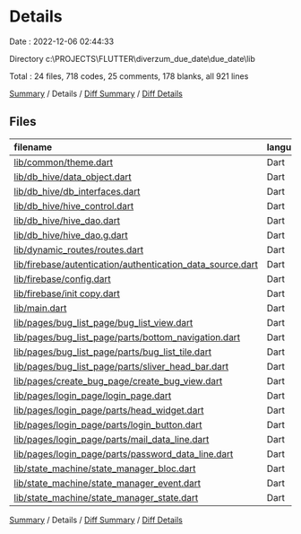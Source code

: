 # Details

Date : 2022-12-06 02:44:33

Directory c:\\PROJECTS\\FLUTTER\\diverzum_due_date\\due_date\\lib

Total : 24 files,  718 codes, 25 comments, 178 blanks, all 921 lines

[Summary](results.md) / Details / [Diff Summary](diff.md) / [Diff Details](diff-details.md)

## Files
| filename | language | code | comment | blank | total |
| :--- | :--- | ---: | ---: | ---: | ---: |
| [lib/common/theme.dart](/lib/common/theme.dart) | Dart | 12 | 0 | 2 | 14 |
| [lib/db_hive/data_object.dart](/lib/db_hive/data_object.dart) | Dart | 8 | 0 | 6 | 14 |
| [lib/db_hive/db_interfaces.dart](/lib/db_hive/db_interfaces.dart) | Dart | 7 | 0 | 4 | 11 |
| [lib/db_hive/hive_control.dart](/lib/db_hive/hive_control.dart) | Dart | 27 | 1 | 14 | 42 |
| [lib/db_hive/hive_dao.dart](/lib/db_hive/hive_dao.dart) | Dart | 14 | 0 | 9 | 23 |
| [lib/db_hive/hive_dao.g.dart](/lib/db_hive/hive_dao.g.dart) | Dart | 36 | 4 | 8 | 48 |
| [lib/dynamic_routes/routes.dart](/lib/dynamic_routes/routes.dart) | Dart | 51 | 0 | 11 | 62 |
| [lib/firebase/autentication/authentication_data_source.dart](/lib/firebase/autentication/authentication_data_source.dart) | Dart | 9 | 1 | 2 | 12 |
| [lib/firebase/config.dart](/lib/firebase/config.dart) | Dart | 12 | 0 | 2 | 14 |
| [lib/firebase/init copy.dart](/lib/firebase/init%20copy.dart) | Dart | 32 | 9 | 5 | 46 |
| [lib/main.dart](/lib/main.dart) | Dart | 55 | 3 | 18 | 76 |
| [lib/pages/bug_list_page/bug_list_view.dart](/lib/pages/bug_list_page/bug_list_view.dart) | Dart | 36 | 0 | 9 | 45 |
| [lib/pages/bug_list_page/parts/bottom_navigation.dart](/lib/pages/bug_list_page/parts/bottom_navigation.dart) | Dart | 47 | 0 | 4 | 51 |
| [lib/pages/bug_list_page/parts/bug_list_tile.dart](/lib/pages/bug_list_page/parts/bug_list_tile.dart) | Dart | 57 | 1 | 7 | 65 |
| [lib/pages/bug_list_page/parts/sliver_head_bar.dart](/lib/pages/bug_list_page/parts/sliver_head_bar.dart) | Dart | 33 | 1 | 7 | 41 |
| [lib/pages/create_bug_page/create_bug_view.dart](/lib/pages/create_bug_page/create_bug_view.dart) | Dart | 20 | 4 | 11 | 35 |
| [lib/pages/login_page/login_page.dart](/lib/pages/login_page/login_page.dart) | Dart | 36 | 0 | 5 | 41 |
| [lib/pages/login_page/parts/head_widget.dart](/lib/pages/login_page/parts/head_widget.dart) | Dart | 17 | 0 | 3 | 20 |
| [lib/pages/login_page/parts/login_button.dart](/lib/pages/login_page/parts/login_button.dart) | Dart | 41 | 0 | 8 | 49 |
| [lib/pages/login_page/parts/mail_data_line.dart](/lib/pages/login_page/parts/mail_data_line.dart) | Dart | 45 | 0 | 11 | 56 |
| [lib/pages/login_page/parts/password_data_line.dart](/lib/pages/login_page/parts/password_data_line.dart) | Dart | 38 | 1 | 7 | 46 |
| [lib/state_machine/state_manager_bloc.dart](/lib/state_machine/state_manager_bloc.dart) | Dart | 34 | 0 | 12 | 46 |
| [lib/state_machine/state_manager_event.dart](/lib/state_machine/state_manager_event.dart) | Dart | 25 | 0 | 11 | 36 |
| [lib/state_machine/state_manager_state.dart](/lib/state_machine/state_manager_state.dart) | Dart | 26 | 0 | 2 | 28 |

[Summary](results.md) / Details / [Diff Summary](diff.md) / [Diff Details](diff-details.md)